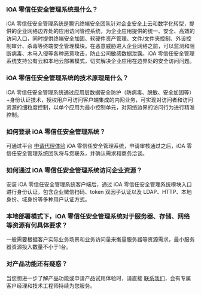 ### iOA 零信任安全管理系统是什么？
iOA 零信任安全管理系统是腾讯终端安全团队针对企业安全上云和数字化转型，提供的企业网络边界处的应用访问管控系统，为企业应用提供的统一、安全、高效的访问入口，同时提供终端安全加固、软硬件资产管理、文件/文件夹控制、外设控制审计、杀毒等终端安全管理模块。在恶意威胁进入企业网络之前，可以监测和阻断病毒、木马入侵等各种恶意攻击，防止公司敏感数据泄露。iOA 零信任安全管理系统支持公有云和本地云部署模式，切实解决企业应用在边界处的安全访问问题。 

### iOA 零信任安全管理系统的技术原理是什么？
iOA 零信任安全管理系统通过应用层数据安全防护（防病毒、脱敏、安全加固等）+身份认证技术，授权用户可访问客户端集成的内网业务，可实现对访问者和访问资源的细粒度控制，以单个应用为最小控制单元，对网络边界的访问行为进行精准控制。
### 如何登录 iOA 零信任安全管理系统？
可通过平台 [申请代理体验](https://cloud.tencent.com/apply/p/pn61pdevw) iOA 零信任安全管理系统，申请审核通过之后，iOA 零信任安全管理系统团队将与您联系，并确认需求和商务洽谈。
### 如何通过 iOA 零信任安全管理系统访问企业资源？    
安装 iOA 零信任安全管理系统客户端后，通过 iOA 零信任安全管理系统模块入口进行身份认证，包含企业微信扫码、token 双因子认证以及 LDAP、HTTP、本地身份、域身份等多种用户认证方式。
### 本地部署模式下，iOA 零信任安全管理系统对于服务器、存储、网络等资源有何具体要求？
一般需要根据客户实际业务场景和业务访问量来衡量服务器等资源需求，最小服务器资源投入数量不小于1台。

### 对产品功能还有疑惑？
当您想进一步了解产品功能或申请产品试用体验时，请直接 [联系我们](https://cloud.tencent.com/document/product/1092/59640)，会有专属客户经理和技术工程师持续为您服务。




